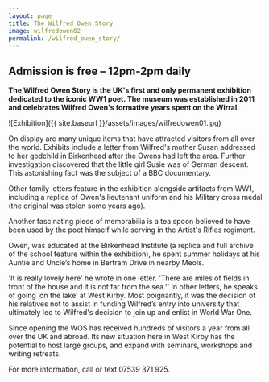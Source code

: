 ```yaml
---
layout: page
title: The Wilfred Owen Story
image: wilfredowen02
permalink: /wilfred_owen_story/
---
```


## Admission is free – 12pm-2pm daily

**The Wilfred Owen Story is the UK's first and only permanent exhibition dedicated to the iconic WW1 poet. The museum was established in 2011 and celebrates Wilfred Owen's formative years spent on the Wirral.**

![Exhibition]({{ site.baseurl }}/assets/images/wilfredowen01.jpg)

On display are many unique items that have attracted visitors from all over the world. Exhibits include a letter from Wilfred's mother Susan addressed to her godchild in Birkenhead after the Owens had left the area. Further investigation discovered that the little girl Susie was of German descent. This astonishing fact was the subject of a BBC documentary.

Other family letters feature in the exhibition alongside artifacts from WW1, including a replica of Owen's lieutenant uniform and his Military cross medal (the original was stolen some years ago).

Another fascinating piece of memorabilia is a tea spoon believed to have been used by the poet himself while serving in the Artist's Rifles regiment.  

Owen, was educated at the Birkenhead Institute (a replica and full archive of the school feature within the exhibition), he spent summer holidays at his Auntie and Uncle’s home in Bertram Drive in nearby Meols.

'It is really lovely here' he wrote in one letter. 'There are miles of fields in front of the house and it is not far from the sea.'' In other letters, he speaks of going ‘on the lake’ at West Kirby. Most poignantly, it was the decision of his relatives not to assist in funding Wilfred’s entry into university that ultimately led to Wilfred's decision to join up and enlist in World War One.

Since opening the WOS has received hundreds of visitors a year from all over the UK and abroad. Its new situation here in West Kirby has the potential to host large groups, and expand with seminars, workshops and writing retreats.  


For more information, call or text 07539 371 925.
